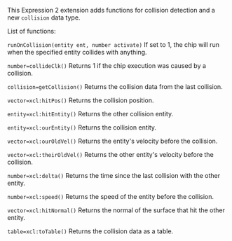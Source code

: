 This Expression 2 extension adds functions for collision detection and a new `collision` data type.

List of functions:

`runOnCollision(entity ent, number activate)`
If set to 1, the chip will run when the specified entity collides with anything.

`number=collideClk()`
Returns 1 if the chip execution was caused by a collision.

`collision=getCollision()`
Returns the collision data from the last collision.

`vector=xcl:hitPos()`
Returns the collision position.

`entity=xcl:hitEntity()`
Returns the other collision entity.

`entity=xcl:ourEntity()`
Returns the collision entity.

`vector=xcl:ourOldVel()`
Returns the entity's velocity before the collision.

`vector=xcl:theirOldVel()`
Returns the other entity's velocity before the collision.

`number=xcl:delta()`
Returns the time since the last collision with the other entity.

`number=xcl:speed()`
Returns the speed of the entity before the collision.

`vector=xcl:hitNormal()`
Returns the normal of the surface that hit the other entity.

`table=xcl:toTable()`
Returns the collision data as a table.